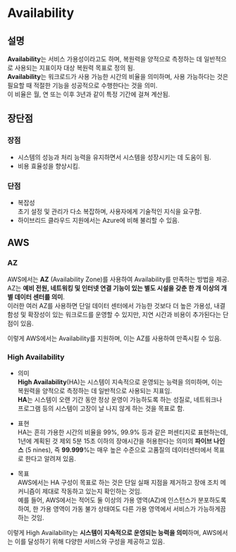 # Availability

## 설명

**Availability**는 서비스 가용성이라고도 하며, 복원력을 양적으로 측정하는 데 일반적으로 사용되는 지표이자 대상 복원력 목표로 정의 됨.  
**Availability**는 워크로드가 사용 가능한 시간의 비율을 의미하며, 사용 가능하다는 것은 필요할 때 적절한 기능을 성공적으로 수행한다는 것을 의미.  
이 비율은 월, 연 또는 이후 3년과 같이 특정 기간에 걸쳐 계산됨.

## 장단점

### 장점

* 시스템의 성능과 처리 능력을 유지하면서 시스템을 성장시키는 데 도움이 됨.
* 비용 효율성을 향상시킴.

### 단점

* 복잡성  
초기 설정 및 관리가 다소 복잡하며, 사용자에게 기술적인 지식을 요구함.
* 하이브리드 클라우드 지원에서는 Azure에 비해 불리할 수 있음.

## AWS
### AZ

AWS에서는 **AZ** (Availability Zone)를 사용하여 Availability를 만족하는 방법을 제공.  
AZ는 **예비 전원, 네트워킹 및 인터넷 연결 기능이 있는 별도 시설을 갖춘 한 개 이상의 개별 데이터 센터를 의미**.  
이러한 여러 AZ를 사용하면 단일 데이터 센터에서 가능한 것보다 더 높은 가용성, 내결함성 및 확장성이 있는 워크로드를 운영할 수 있지만, 지연 시간과 비용이 추가된다는 단점이 있음.

이렇게 AWS에서는 Availability를 지원하며, 이는 AZ를 사용하여 만족시킬 수 있음.

### High Availability

* 의미  
**High Availability**(HA)는 시스템이 지속적으로 운영되는 능력을 의미하며, 이는 복원력을 양적으로 측정하는 데 일반적으로 사용되는 지표임.  
**HA**는 시스템이 오랜 기간 동안 정상 운영이 가능하도록 하는 성질로, 네트워크나 프로그램 등의 시스템이 고장이 날 나지 않게 하는 것을 목표로 함.

* 표현  
HA는 흔히 가용한 시간의 비율을 99%, 99.9% 등과 같은 퍼센티지로 표현하는데, 1년에 계획된 것 제외 5분 15초 이하의 장애시간을 허용한다는 의미의 **파이브 나인스** (5 nines), 즉 **99.999**%는 매우 높은 수준으로 고품질의 데이터센터에서 목표로 한다고 알려져 있음.

* 목표  
AWS에서는 HA 구성이 목표로 하는 것은 단일 실패 지점을 제거하고 장애 조치 메커니즘이 제대로 작동하고 있는지 확인하는 것임.  
예를 들어, AWS에서는 적어도 둘 이상의 가용 영역(AZ)에 인스턴스가 분포하도록 하여, 한 가용 영역이 가동 불가 상태여도 다른 가용 영역에서 서비스가 가능하게끔 하는 것임.

이렇게 High Availability는 **시스템이 지속적으로 운영되는 능력을 의미**하며, AWS에서는 이를 달성하기 위해 다양한 서비스와 구성을 제공하고 있음.